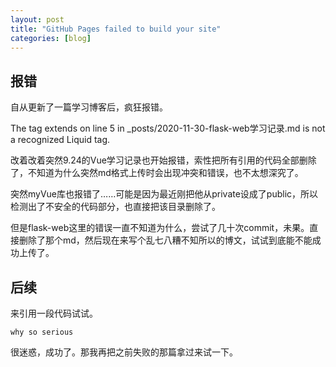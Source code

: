 ```yaml
---
layout: post
title: "GitHub Pages failed to build your site"
categories: [blog]
---
```


## 报错
自从更新了一篇学习博客后，疯狂报错。  

The tag extends on line 5 in _posts/2020-11-30-flask-web学习记录.md is not a recognized Liquid tag.  

改着改着突然9.24的Vue学习记录也开始报错，索性把所有引用的代码全部删除了，不知道为什么突然md格式上传时会出现冲突和错误，也不太想深究了。  

突然myVue库也报错了……可能是因为最近刚把他从private设成了public，所以检测出了不安全的代码部分，也直接把该目录删除了。  

但是flask-web这里的错误一直不知道为什么，尝试了几十次commit，未果。直接删除了那个md，然后现在来写个乱七八糟不知所以的博文，试试到底能不能成功上传了。

## 后续

来引用一段代码试试。

    why so serious


很迷惑，成功了。那我再把之前失败的那篇拿过来试一下。